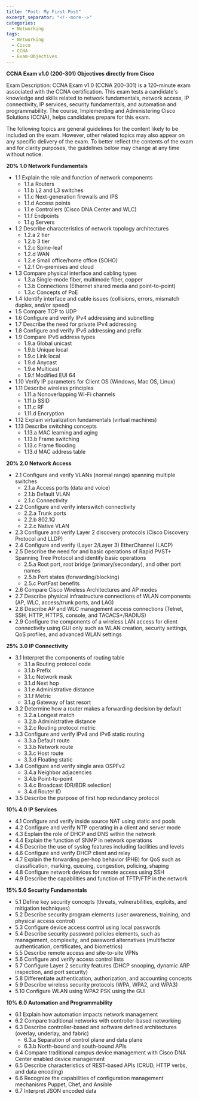 ```yaml
---
title: "Post: My First Post"
excerpt_separator: "<!--more-->"
categories:
  - Networking
tags:
  - Networking
  - Cisco
  - CCNA
  - Exam-Objectives
---
```


**CCNA Exam v1.0 (200-301) Objectives directly from Cisco**

Exam Description: CCNA Exam v1.0 (CCNA 200-301) is a 120-minute exam associated with the CCNA certification. 
This exam tests a candidate's knowledge and skills related to network fundamentals, network access, IP connectivity, IP services, security fundamentals, and automation and programmability. The course, Implementing and Administering Cisco Solutions (CCNA), helps candidates prepare for this exam.

The following topics are general guidelines for the content likely to be included on the exam. However, other related topics may also appear on any specific delivery of the exam. To better reflect the contents of the exam and for clarity purposes, the guidelines below may change at any time without notice.

**20% 1.0 Network Fundamentals**
- 1.1 Explain the role and function of network components
    - 1.1.a Routers
    - 1.1.b L2 and L3 switches
    - 1.1.c Next-generation firewalls and IPS
    - 1.1.d Access points
    - 1.1.e Controllers (Cisco DNA Center and WLC)
    - 1.1.f Endpoints
    - 1.1.g Servers
- 1.2 Describe characteristics of network topology architectures
    - 1.2.a 2 tier
    - 1.2.b 3 tier
    - 1.2.c Spine-leaf
    - 1.2.d WAN
    - 1.2.e Small office/home office (SOHO)
    - 1.2.f On-premises and cloud
- 1.3 Compare physical interface and cabling types
    - 1.3.a Single-mode fiber, multimode fiber, copper
    - 1.3.b Connections (Ethernet shared media and point-to-point)
    - 1.3.c Concepts of PoE
- 1.4 Identify interface and cable issues (collisions, errors, mismatch duplex, and/or speed)
- 1.5 Compare TCP to UDP
- 1.6 Configure and verify IPv4 addressing and subnetting
- 1.7 Describe the need for private IPv4 addressing
- 1.8 Configure and verify IPv6 addressing and prefix
- 1.9 Compare IPv6 address types
    - 1.9.a Global unicast
    - 1.9.b Unique local
    - 1.9.c Link local
    - 1.9.d Anycast
    - 1.9.e Multicast
    - 1.9.f Modified EUI 64
- 1.10 Verify IP parameters for Client OS (Windows, Mac OS, Linux)
- 1.11 Describe wireless principles
    - 1.11.a Nonoverlapping Wi-Fi channels
    - 1.11.b SSID
    - 1.11.c RF
    - 1.11.d Encryption
- 1.12 Explain virtualization fundamentals (virtual machines)
- 1.13 Describe switching concepts
    - 1.13.a MAC learning and aging
    - 1.13.b Frame switching
    - 1.13.c Frame flooding
    - 1.13.d MAC address table

**20% 2.0 Network Access**
- 2.1 Configure and verify VLANs (normal range) spanning multiple switches
    - 2.1.a Access ports (data and voice)
    - 2.1.b Default VLAN
    - 2.1.c Connectivity
- 2.2 Configure and verify interswitch connectivity
    - 2.2.a Trunk ports
    - 2.2.b 802.1Q
    - 2.2.c Native VLAN
- 2.3 Configure and verify Layer 2 discovery protocols (Cisco Discovery Protocol and LLDP)
- 2.4 Configure and verify (Layer 2/Layer 3) EtherChannel (LACP)
- 2.5 Describe the need for and basic operations of Rapid PVST+ Spanning Tree Protocol and identify basic operations
    - 2.5.a Root port, root bridge (primary/secondary), and other port names
    - 2.5.b Port states (forwarding/blocking)
    - 2.5.c PortFast benefits
- 2.6 Compare Cisco Wireless Architectures and AP modes
- 2.7 Describe physical infrastructure connections of WLAN components (AP, WLC, access/trunk ports, and LAG)
- 2.8 Describe AP and WLC management access connections (Telnet, SSH, HTTP, HTTPS, console, and TACACS+/RADIUS)
- 2.9 Configure the components of a wireless LAN access for client connectivity using GUI only such as WLAN creation, security settings, QoS profiles, and advanced WLAN settings

**25% 3.0 IP Connectivity**
- 3.1 Interpret the components of routing table
    - 3.1.a Routing protocol code
    - 3.1.b Prefix
    - 3.1.c Network mask
    - 3.1.d Next hop
    - 3.1.e Administrative distance
    - 3.1.f Metric
    - 3.1.g Gateway of last resort
- 3.2 Determine how a router makes a forwarding decision by default
    - 3.2.a Longest match
    - 3.2.b Administrative distance
    - 3.2.c Routing protocol metric
- 3.3 Configure and verify IPv4 and IPv6 static routing
    - 3.3.a Default route
    - 3.3.b Network route
    - 3.3.c Host route
    - 3.3.d Floating static
- 3.4 Configure and verify single area OSPFv2
    - 3.4.a Neighbor adjacencies
    - 3.4.b Point-to-point
    - 3.4.c Broadcast (DR/BDR selection)
    - 3.4.d Router ID
- 3.5 Describe the purpose of first hop redundancy protocol

**10% 4.0 IP Services**
- 4.1 Configure and verify inside source NAT using static and pools
- 4.2 Configure and verify NTP operating in a client and server mode
- 4.3 Explain the role of DHCP and DNS within the network
- 4.4 Explain the function of SNMP in network operations
- 4.5 Describe the use of syslog features including facilities and levels
- 4.6 Configure and verify DHCP client and relay
- 4.7 Explain the forwarding per-hop behavior (PHB) for QoS such as classification, marking, queuing, congestion, policing, shaping
- 4.8 Configure network devices for remote access using SSH
- 4.9 Describe the capabilities and function of TFTP/FTP in the network

**15% 5.0 Security Fundamentals**
- 5.1 Define key security concepts (threats, vulnerabilities, exploits, and mitigation techniques)
- 5.2 Describe security program elements (user awareness, training, and physical access control)
- 5.3 Configure device access control using local passwords
- 5.4 Describe security password policies elements, such as management, complexity, and password alternatives (multifactor authentication, certificates, and biometrics)
- 5.5 Describe remote access and site-to-site VPNs
- 5.6 Configure and verify access control lists
- 5.7 Configure Layer 2 security features (DHCP snooping, dynamic ARP inspection, and port security)
- 5.8 Differentiate authentication, authorization, and accounting concepts
- 5.9 Describe wireless security protocols (WPA, WPA2, and WPA3)
- 5.10 Configure WLAN using WPA2 PSK using the GUI

**10% 6.0 Automation and Programmability**
- 6.1 Explain how automation impacts network management
- 6.2 Compare traditional networks with controller-based networking
- 6.3 Describe controller-based and software defined architectures (overlay, underlay, and fabric)
    - 6.3.a Separation of control plane and data plane
    - 6.3.b North-bound and south-bound APIs
- 6.4 Compare traditional campus device management with Cisco DNA Center enabled device management
- 6.5 Describe characteristics of REST-based APIs (CRUD, HTTP verbs, and data encoding)
- 6.6 Recognize the capabilities of configuration management mechanisms Puppet, Chef, and Ansible
- 6.7 Interpret JSON encoded data